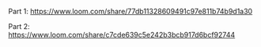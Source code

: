 Part 1: https://www.loom.com/share/77db11328609491c97e811b74b9d1a30

Part 2: https://www.loom.com/share/c7cde639c5e242b3bcb917d6bcf92744
